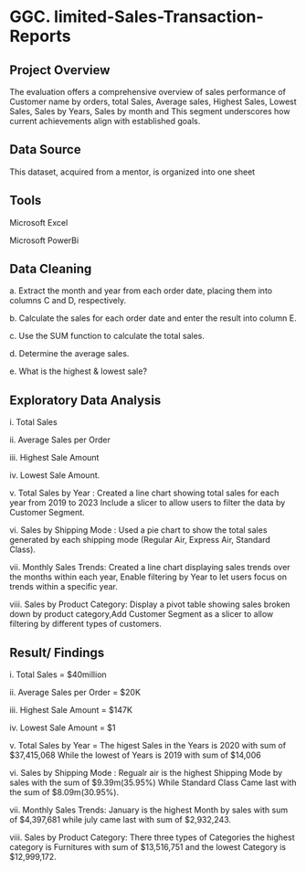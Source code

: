 # GGC. limited-Sales-Transaction-Reports

## Project Overview

The evaluation offers a comprehensive overview of sales performance of Customer name by orders, total Sales, Average sales, Highest Sales, Lowest Sales, Sales by Years, Sales by month and This segment underscores how current achievements align with established goals.

## Data Source

This dataset, acquired from a mentor, is organized into one sheet

## Tools

Microsoft Excel

Microsoft PowerBi

## Data Cleaning

a. Extract the month and year from each order date, placing them into columns C and D, respectively.

b.  Calculate the sales for each order date and enter the result into column E.

c.  Use the SUM function to calculate the total sales.

d.  Determine the average sales.

e.  What is the highest & lowest sale?

## Exploratory Data Analysis

i. Total Sales

ii. Average Sales per Order

iii. Highest Sale Amount

iv. Lowest Sale Amount.

v. Total Sales by Year : Created a line chart showing total sales for each year from 2019 to 2023
Include a slicer to allow users to filter the data by Customer Segment.

vi. Sales by Shipping Mode : Used a pie chart to show the total sales generated by each shipping mode 
(Regular Air, Express Air, Standard Class).

vii. Monthly Sales Trends: Created a line chart displaying sales trends over the months within each year, Enable filtering by Year to let users focus on trends within a specific year.

 viii. Sales by Product Category:  Display a pivot table showing sales broken down by product category,Add Customer Segment as a slicer to allow filtering by different types of customers.

## Result/ Findings

i. Total Sales = $40million 

ii. Average Sales per Order = $20K

iii. Highest Sale Amount = $147K

iv. Lowest Sale Amount = $1

v. Total Sales by Year = The higest Sales in the Years is 2020 with sum of $37,415,068 While the lowest of Years is 2019 with sum of $14,006

vi. Sales by Shipping Mode : Regualr air is the highest Shipping Mode by sales with the sum of $9.39m(35.95%) While Standard Class Came last with the sum of $8.09m(30.95%).

vii. Monthly Sales Trends: January is the highest Month by sales with sum of $4,397,681 while july came last with sum of $2,932,243.

viii. Sales by Product Category: There three types of Categories the highest category is Furnitures with sum of 
$13,516,751 and the lowest Category is $12,999,172.

